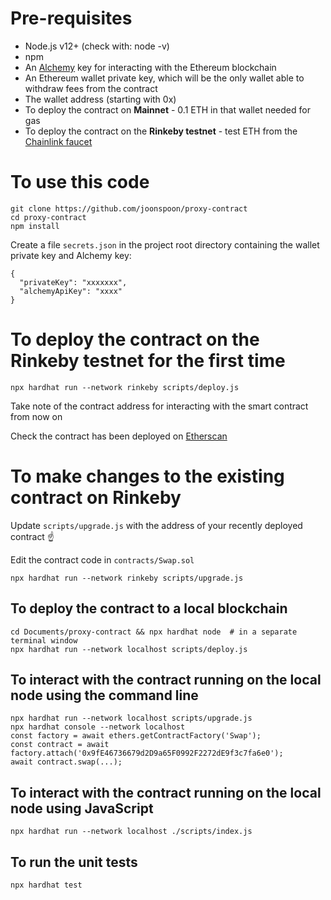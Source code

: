 # Pre-requisites
- Node.js v12+ (check with: node -v)
- npm
- An [Alchemy](https://www.alchemy.com/) key for interacting with the Ethereum blockchain
- An Ethereum wallet private key, which will be the only wallet able to withdraw fees from the contract
- The wallet address (starting with 0x)
- To deploy the contract on **Mainnet** - 0.1 ETH in that wallet needed for gas
- To deploy the contract on the **Rinkeby testnet** - test ETH from the [Chainlink faucet](https://faucets.chain.link/rinkeby)

# To use this code
```
git clone https://github.com/joonspoon/proxy-contract
cd proxy-contract
npm install
```
Create a file `secrets.json` in the project root directory containing the wallet private key and Alchemy key:
```
{
  "privateKey": "xxxxxxx",
  "alchemyApiKey": "xxxx"
}
```
# To deploy the contract on the Rinkeby testnet for the first time
```
npx hardhat run --network rinkeby scripts/deploy.js
```
Take note of the contract address for interacting with the smart contract from now on

Check the contract has been deployed on [Etherscan](https://rinkeby.etherscan.io)

# To make changes to the existing contract on Rinkeby
Update `scripts/upgrade.js` with the address of your recently deployed contract ☝️

Edit the contract code in `contracts/Swap.sol`
```
npx hardhat run --network rinkeby scripts/upgrade.js
```

## To deploy the contract to a local blockchain
```
cd Documents/proxy-contract && npx hardhat node  # in a separate terminal window
npx hardhat run --network localhost scripts/deploy.js
```

## To interact with the contract running on the local node using the command line
```
npx hardhat run --network localhost scripts/upgrade.js
npx hardhat console --network localhost
const factory = await ethers.getContractFactory('Swap');
const contract = await factory.attach('0x9fE46736679d2D9a65F0992F2272dE9f3c7fa6e0');
await contract.swap(...);
```

## To interact with the contract running on the local node using JavaScript
```
npx hardhat run --network localhost ./scripts/index.js
```

## To run the unit tests
```
npx hardhat test
```
